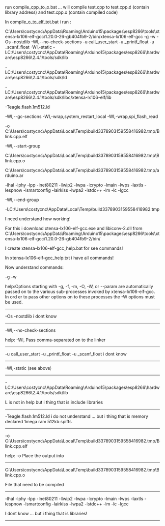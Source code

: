 run compile_cpp_to_o.bat ... will compile test.cpp to test.cpp.d (contain library address) and test.cpp.o  (contain compiled code)

In compile_o_to_elf_tot.bat i run :

C:\Users\costycnc\AppData\Roaming\Arduino15\packages\esp8266\tools\xtensa-lx106-elf-gcc\1.20.0-26-gb404fb9-2/bin/xtensa-lx106-elf-gcc 
-g -w 
-Os -nostdlib 
-Wl,--no-check-sections 
-u call_user_start 
-u _printf_float 
-u _scanf_float 
-Wl,-static 
-LC:\Users\costycnc\AppData\Roaming\Arduino15\packages\esp8266\hardware\esp8266\2.4.1/tools/sdk/lib 

-LC:\Users\costycnc\AppData\Roaming\Arduino15\packages\esp8266\hardware\esp8266\2.4.1/tools/sdk/ld 

-LC:\Users\costycnc\AppData\Roaming\Arduino15\packages\esp8266\hardware\esp8266\2.4.1/tools/sdk/libc/xtensa-lx106-elf/lib 

-Teagle.flash.1m512.ld 

-Wl,--gc-sections 
-Wl,-wrap,system_restart_local 
-Wl,-wrap,spi_flash_read 

-o C:\Users\costycnc\AppData\Local\Temp\build3378903159558416982.tmp/Blink.cpp.elf 

-Wl,--start-group

 C:\Users\costycnc\AppData\Local\Temp\build3378903159558416982.tmp\Blink.cpp.o 

C:\Users\costycnc\AppData\Local\Temp\build3378903159558416982.tmp/arduino.ar 

-lhal -lphy -lpp -lnet80211 -llwip2 -lwpa -lcrypto -lmain -lwps -laxtls -lespnow -lsmartconfig -lairkiss -lwpa2 -lstdc++ -lm -lc -lgcc 

-Wl,--end-group 

-LC:\Users\costycnc\AppData\Local\Temp\build3378903159558416982.tmp

I need understand how working!

For this i download xtensa-lx106-elf-gcc.exe and libiconv-2.dll from C:\Users\costycnc\AppData\Roaming\Arduino15\packages\esp8266\tools\xtensa-lx106-elf-gcc\1.20.0-26-gb404fb9-2/bin/

I create xtensa-lx106-elf-gcc_help.bat for see commands!

In xtensa-lx106-elf-gcc_help.txt i have all commands!

Now understand commands:

 -g -w

help:Options starting with -g, -f, -m, -O, -W, or --param are automatically
 passed on to the various sub-processes invoked by xtensa-lx106-elf-gcc.  In ord
er to pass
 other options on to these processes the -W<letter> options must be used.

-------------------------------------------------------

-Os -nostdlib i dont know

-----------------------------------------------------
-Wl,--no-check-sections  

help: 
  -Wl,<options>  Pass comma-separated <options> on to the linker

----------------------------------------------------------

-u call_user_start -u _printf_float -u _scanf_float i dont know

----------------------------------------------------------------

-Wl,-static (see above)

----------------------------------------------------------------

-LC:\Users\costycnc\AppData\Roaming\Arduino15\packages\esp8266\hardware\esp8266\2.4.1/tools/sdk/lib

L is not in help but i thing that is include libraries
 
----------------------------------------------------------------

-Teagle.flash.1m512.ld i do not understand ... but i thing that is memory declared 1mega ram 512kb spiffs

----------------------------------------------------------------

-o C:\Users\costycnc\AppData\Local\Temp\build3378903159558416982.tmp/Blink.cpp.elf 

help: -o <file>   Place the output into <file>

----------------------------------------------------------------

 C:\Users\costycnc\AppData\Local\Temp\build3378903159558416982.tmp\Blink.cpp.o 

File that need to be compiled

----------------------------------------------------------------

-lhal -lphy -lpp -lnet80211 -llwip2 -lwpa -lcrypto -lmain -lwps -laxtls -lespnow -lsmartconfig -lairkiss -lwpa2 -lstdc++ -lm -lc -lgcc

I dont know ... but i thing that is libraries!

---------------------------------------------------------------

